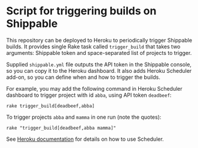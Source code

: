 Script for triggering builds on Shippable
=========================================

This repository can be deployed to Heroku to periodically trigger Shippable builds. It provides single Rake task called
`trigger_build` that takes two arguments: Shippable token and space-separated list of projects to trigger.

Supplied `shippable.yml` file outputs the API token in the Shippable console, so you can copy it to the Heroku dashboard.
It also adds Heroku Scheduler add-on, so you can define when and how to trigger the builds.

For example, you may add the following command in Heroku Scheduler dashboard to trigger project with id `abba`, using API
token `deadbeef`:

    rake trigger_build[deadbeef,abba]

To trigger projects `abba` and `mamma` in one run (note the quotes):

    rake "trigger_build[deadbeef,abba mamma]"

See [Heroku documentation](https://devcenter.heroku.com/articles/scheduler) for details on how to use Scheduler.
